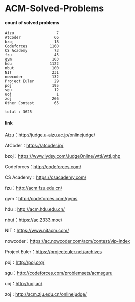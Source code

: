 ﻿# ACM-Solved-Problems

#### count of solved problems
	Aizu                   7
	AtCoder               66
	bzoj                  18
	Codeforces          1160
	CS Academy            73
	fzu                   45
	gym                  103
	hdu                 1122
	nbut                 100
	NIT                  231
	nowcoder             132
	Project Euler         29
	poj                  195
	sgu                   12
	uoj                    1
	zoj                  266
	Other Contest         65

`total : 3625`


#### link

Aizu：http://judge.u-aizu.ac.jp/onlinejudge/

AtCoder：https://atcoder.jp/

bzoj：https://www.lydsy.com/JudgeOnline/wttl/wttl.php

Codeforces：http://codeforces.com/

CS Academy：https://csacademy.com/

fzu：http://acm.fzu.edu.cn/

gym：http://codeforces.com/gyms

hdu：http://acm.hdu.edu.cn/

nbut：https://ac.2333.moe/

NIT：https://www.nitacm.com/

nowcoder：https://ac.nowcoder.com/acm/contest/vip-index

Project Euler：https://projecteuler.net/archives

poj：http://poj.org/

sgu：http://codeforces.com/problemsets/acmsguru

uoj：http://uoj.ac/

zoj：http://acm.zju.edu.cn/onlinejudge/